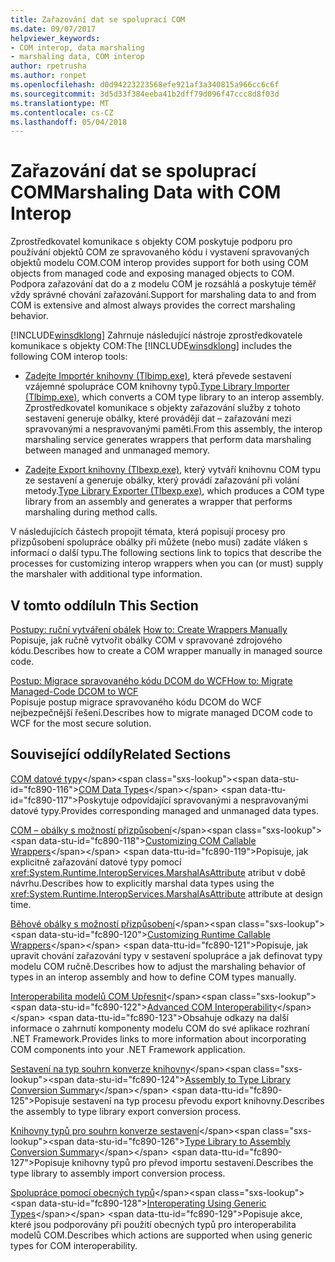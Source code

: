 ```yaml
---
title: Zařazování dat se spoluprací COM
ms.date: 09/07/2017
helpviewer_keywords:
- COM interop, data marshaling
- marshaling data, COM interop
author: rpetrusha
ms.author: ronpet
ms.openlocfilehash: d0d94223223568efe921af3a340815a966cc6c6f
ms.sourcegitcommit: 3d5d33f384eeba41b2dff79d096f47ccc8d8f03d
ms.translationtype: MT
ms.contentlocale: cs-CZ
ms.lasthandoff: 05/04/2018
---
```

# <a name="marshaling-data-with-com-interop"></a><span data-ttu-id="fc890-102">Zařazování dat se spoluprací COM</span><span class="sxs-lookup"><span data-stu-id="fc890-102">Marshaling Data with COM Interop</span></span>
<span data-ttu-id="fc890-103">Zprostředkovatel komunikace s objekty COM poskytuje podporu pro používání objektů COM ze spravovaného kódu i vystavení spravovaných objektů modelu COM.</span><span class="sxs-lookup"><span data-stu-id="fc890-103">COM interop provides support for both using COM objects from managed code and exposing managed objects to COM.</span></span> <span data-ttu-id="fc890-104">Podpora zařazování dat do a z modelu COM je rozsáhlá a poskytuje téměř vždy správné chování zařazování.</span><span class="sxs-lookup"><span data-stu-id="fc890-104">Support for marshaling data to and from COM is extensive and almost always provides the correct marshaling behavior.</span></span>  
  
 <span data-ttu-id="fc890-105">[!INCLUDE[winsdklong](../../../includes/winsdklong-md.md)] Zahrnuje následující nástroje zprostředkovatele komunikace s objekty COM:</span><span class="sxs-lookup"><span data-stu-id="fc890-105">The [!INCLUDE[winsdklong](../../../includes/winsdklong-md.md)] includes the following COM interop tools:</span></span>  
  
-   <span data-ttu-id="fc890-106">[Zadejte Importér knihovny (Tlbimp.exe)](../../../docs/framework/tools/tlbimp-exe-type-library-importer.md), která převede sestavení vzájemné spolupráce COM knihovny typů.</span><span class="sxs-lookup"><span data-stu-id="fc890-106">[Type Library Importer (Tlbimp.exe)](../../../docs/framework/tools/tlbimp-exe-type-library-importer.md), which converts a COM type library to an interop assembly.</span></span> <span data-ttu-id="fc890-107">Zprostředkovatel komunikace s objekty zařazování služby z tohoto sestavení generuje obálky, které provádějí dat – zařazování mezi spravovanými a nespravovanými paměti.</span><span class="sxs-lookup"><span data-stu-id="fc890-107">From this assembly, the interop marshaling service generates wrappers that perform data marshaling between managed and unmanaged memory.</span></span>  
  
-   <span data-ttu-id="fc890-108">[Zadejte Export knihovny (Tlbexp.exe)](../../../docs/framework/tools/tlbexp-exe-type-library-exporter.md), který vytváří knihovnu COM typu ze sestavení a generuje obálky, který provádí zařazování při volání metody.</span><span class="sxs-lookup"><span data-stu-id="fc890-108">[Type Library Exporter (Tlbexp.exe)](../../../docs/framework/tools/tlbexp-exe-type-library-exporter.md), which produces a COM type library from an assembly and generates a wrapper that performs marshaling during method calls.</span></span>  
  
 <span data-ttu-id="fc890-109">V následujících částech propojit témata, která popisují procesy pro přizpůsobení spolupráce obálky při můžete (nebo musí) zadáte vláken s informací o další typu.</span><span class="sxs-lookup"><span data-stu-id="fc890-109">The following sections link to topics that describe the processes for customizing interop wrappers when you can (or must) supply the marshaler with additional type information.</span></span>  
  
## <a name="in-this-section"></a><span data-ttu-id="fc890-110">V tomto oddílu</span><span class="sxs-lookup"><span data-stu-id="fc890-110">In This Section</span></span>  
<span data-ttu-id="fc890-111">[Postupy: ruční vytváření obálek](how-to-create-wrappers-manually.md) </span><span class="sxs-lookup"><span data-stu-id="fc890-111">[How to: Create Wrappers Manually](how-to-create-wrappers-manually.md) </span></span>  
<span data-ttu-id="fc890-112">Popisuje, jak ručně vytvořit obálky COM v spravované zdrojového kódu.</span><span class="sxs-lookup"><span data-stu-id="fc890-112">Describes how to create a COM wrapper manually in managed source code.</span></span> 
 
 [<span data-ttu-id="fc890-113">Postup: Migrace spravovaného kódu DCOM do WCF</span><span class="sxs-lookup"><span data-stu-id="fc890-113">How to: Migrate Managed-Code DCOM to WCF</span></span>](../../../docs/framework/interop/how-to-migrate-managed-code-dcom-to-wcf.md)  
 <span data-ttu-id="fc890-114">Popisuje postup migrace spravovaného kódu DCOM do WCF nejbezpečnější řešení.</span><span class="sxs-lookup"><span data-stu-id="fc890-114">Describes how to migrate managed DCOM code to WCF for the most secure solution.</span></span>  
  
## <a name="related-sections"></a><span data-ttu-id="fc890-115">Související oddíly</span><span class="sxs-lookup"><span data-stu-id="fc890-115">Related Sections</span></span>  
 <span data-ttu-id="fc890-116">[COM datové typy](https://msdn.microsoft.com/library/sak564ww(v=vs.100).aspx)</span><span class="sxs-lookup"><span data-stu-id="fc890-116">[COM Data Types](https://msdn.microsoft.com/library/sak564ww(v=vs.100).aspx)</span></span>  
 <span data-ttu-id="fc890-117">Poskytuje odpovídající spravovanými a nespravovanými datové typy.</span><span class="sxs-lookup"><span data-stu-id="fc890-117">Provides corresponding managed and unmanaged data types.</span></span>  
  
 <span data-ttu-id="fc890-118">[COM – obálky s možností přizpůsobení](https://msdn.microsoft.com/library/3bwc828w(v=vs.100).aspx)</span><span class="sxs-lookup"><span data-stu-id="fc890-118">[Customizing COM Callable Wrappers](https://msdn.microsoft.com/library/3bwc828w(v=vs.100).aspx)</span></span>  
 <span data-ttu-id="fc890-119">Popisuje, jak explicitně zařazování datové typy pomocí <xref:System.Runtime.InteropServices.MarshalAsAttribute> atribut v době návrhu.</span><span class="sxs-lookup"><span data-stu-id="fc890-119">Describes how to explicitly marshal data types using the <xref:System.Runtime.InteropServices.MarshalAsAttribute> attribute at design time.</span></span>  
  
 <span data-ttu-id="fc890-120">[Běhové obálky s možností přizpůsobení](https://msdn.microsoft.com/library/e753eftz(v=vs.100).aspx)</span><span class="sxs-lookup"><span data-stu-id="fc890-120">[Customizing Runtime Callable Wrappers](https://msdn.microsoft.com/library/e753eftz(v=vs.100).aspx)</span></span>  
 <span data-ttu-id="fc890-121">Popisuje, jak upravit chování zařazování typy v sestavení spolupráce a jak definovat typy modelu COM ručně.</span><span class="sxs-lookup"><span data-stu-id="fc890-121">Describes how to adjust the marshaling behavior of types in an interop assembly and how to define COM types manually.</span></span>  
  
 <span data-ttu-id="fc890-122">[Interoperabilita modelů COM Upřesnit](https://msdn.microsoft.com/library/bd9cdfyx(v=vs.100).aspx)</span><span class="sxs-lookup"><span data-stu-id="fc890-122">[Advanced COM Interoperability](https://msdn.microsoft.com/library/bd9cdfyx(v=vs.100).aspx)</span></span>  
 <span data-ttu-id="fc890-123">Obsahuje odkazy na další informace o zahrnutí komponenty modelu COM do své aplikace rozhraní .NET Framework.</span><span class="sxs-lookup"><span data-stu-id="fc890-123">Provides links to more information about incorporating COM components into your .NET Framework application.</span></span>  
  
 <span data-ttu-id="fc890-124">[Sestavení na typ souhrn konverze knihovny](https://msdn.microsoft.com/library/xk1120c3(v=vs.100).aspx)</span><span class="sxs-lookup"><span data-stu-id="fc890-124">[Assembly to Type Library Conversion Summary](https://msdn.microsoft.com/library/xk1120c3(v=vs.100).aspx)</span></span>  
 <span data-ttu-id="fc890-125">Popisuje sestavení na typ procesu převodu export knihovny.</span><span class="sxs-lookup"><span data-stu-id="fc890-125">Describes the assembly to type library export conversion process.</span></span>  
  
 <span data-ttu-id="fc890-126">[Knihovny typů pro souhrn konverze sestavení](https://msdn.microsoft.com/library/k83zzh38(v=vs.100).aspx)</span><span class="sxs-lookup"><span data-stu-id="fc890-126">[Type Library to Assembly Conversion Summary](https://msdn.microsoft.com/library/k83zzh38(v=vs.100).aspx)</span></span>  
 <span data-ttu-id="fc890-127">Popisuje knihovny typů pro převod importu sestavení.</span><span class="sxs-lookup"><span data-stu-id="fc890-127">Describes the type library to assembly import conversion process.</span></span>  
  
 <span data-ttu-id="fc890-128">[Spolupráce pomocí obecných typů](https://msdn.microsoft.com/library/ms229590(v=vs.100).aspx)</span><span class="sxs-lookup"><span data-stu-id="fc890-128">[Interoperating Using Generic Types](https://msdn.microsoft.com/library/ms229590(v=vs.100).aspx)</span></span>  
 <span data-ttu-id="fc890-129">Popisuje akce, které jsou podporovány při použití obecných typů pro interoperabilita modelů COM.</span><span class="sxs-lookup"><span data-stu-id="fc890-129">Describes which actions are supported when using generic types for COM interoperability.</span></span>

